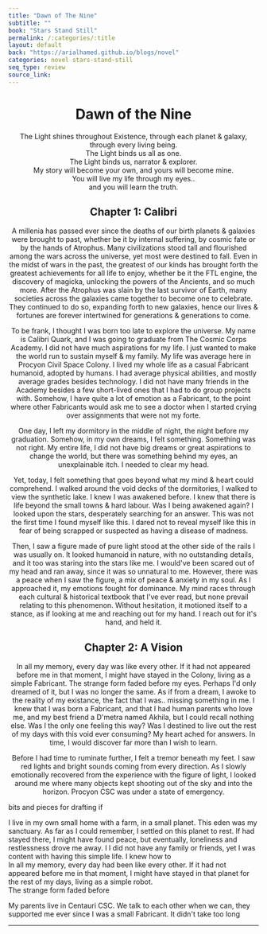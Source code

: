 ```yaml
---
title: "Dawn of The Nine"
subtitle: ""
book: "Stars Stand Still"
permalink: /:categories/:title
layout: default
back: "https://arialhamed.github.io/blogs/novel"
categories: novel stars-stand-still
seq_type: review
source_link: 
---
```


<div style="text-align:center;">

# Dawn of the Nine
The Light shines throughout Existence, through each planet & galaxy, through every living being.  
The Light binds us all as one.  
The Light binds us, narrator & explorer.  
My story will become your own, and yours will become mine.  
You will live my life through my eyes..  
and you will learn the truth.

## Chapter 1: Calibri
A millenia has passed ever since the deaths of our birth planets & galaxies were brought to past, whether be it by internal suffering, by cosmic fate or by the hands of Atrophus. Many civilizations stood tall and flourished among the wars across the universe, yet most were destined to fall. Even in the midst of wars in the past, the greatest of our kinds has brought forth the greatest achievements for all life to enjoy, whether be it the FTL engine, the discovery of magicka, unlocking the powers of the Ancients, and so much more. After the Atrophus was slain by the last survivor of Earth, many societies across the galaxies came together to become one to celebrate. They continued to do so, expanding forth to new galaxies, hence our lives & fortunes are forever intertwined for generations & generations to come.

To be frank, I thought I was born too late to explore the universe. My name is Calibri Quark, and I was going to graduate from The Cosmic Corps Academy. I did not have much aspirations for my life. I just wanted to make the world run to sustain myself & my family. My life was average here in Procyon Civil Space Colony. I lived my whole life as a casual Fabricant humanoid, adopted by humans. I had average physical abilities, and mostly average grades besides technology. I did not have many friends in the Academy besides a few short-lived ones that I had to do group projects with. Somehow, I have quite a lot of emotion as a Fabricant, to the point where other Fabricants would ask me to see a doctor when I started crying over assignments that were not my forte. 

One day, I left my dormitory in the middle of night, the night before my graduation. Somehow, in my own dreams, I felt something. Something was not right. My entire life, I did not have big dreams or great aspirations to change the world, but there was something behind my eyes, an unexplainable itch. I needed to clear my head. 

Yet, today, I felt something that goes beyond what my mind & heart could comprehend. I walked around the void decks of the dormitories, I walked to view the synthetic lake. I knew I was awakened before. I knew that there is life beyond the small towns & hard labour. Was I being awakened again? I looked upon the stars, desperately searching for an answer. This was not the first time I found myself like this. I dared not to reveal myself like this in fear of being scrapped or suspected as having a disease of madness.

Then, I saw a figure made of pure light stood at the other side of the rails I was usually on. It looked humanoid in nature, with no outstanding details, and it too was staring into the stars like me. I would've been scared out of my head and ran away, since it was so unnatural to me. However, there was a peace when I saw the figure, a mix of peace & anxiety in my soul. As I approached it, my emotions fought for dominance. My mind races through each cultural & historical textbook that I've ever read, but none prevail relating to this phenomenon. Without hesitation, it motioned itself to a stance, as if looking at me and reaching out for my hand. I reach out for it's hand, and held it.

## Chapter 2: A Vision

In all my memory, every day was like every other. If it had not appeared before me in that moment, I might have stayed in the Colony, living as a simple Fabricant. The strange form faded before my eyes. Perhaps I'd only dreamed of it, but I was no longer the same. As if from a dream, I awoke to the reality of my existance, the fact that I was.. missing something in me. I knew that I was born a Fabricant, and that I had human parents who love me, and my best friend a D'metra named Akhila, but I could recall nothing else. Was I the only one feeling this way? Was I destined to live out the rest of my days with this void ever consuming? My heart ached for answers. In time, I would discover far more than I wish to learn. 

Before I had time to ruminate further, I felt a tremor beneath my feet. I saw red lights and bright sounds coming from every direction. As I slowly emotionally recovered from the experience with the figure of light, I looked around me where many objects kept shooting out of the sky and into the horizon. Procyon CSC was under a state of emergency. 




</div>

bits and pieces for drafting if 

I live in my own small home with a farm, in a small planet. This eden was my sanctuary. As far as I could remember, I settled on this planet to rest. If had stayed there, I might have found peace, but eventually, loneliness and restlessness drove me away. I 
 I did not have any family or friends, yet I was content with having this simple life. I knew how to  
In all my memory, every day had been like every other. If it had not appeared before me in that moment, I might have stayed in that planet for the rest of my days, living as a simple robot.  
The strange form faded before 

My parents live in Centauri CSC. We talk to each other when we can, they supported me ever since I was a small Fabricant. It didn't take too long

---
